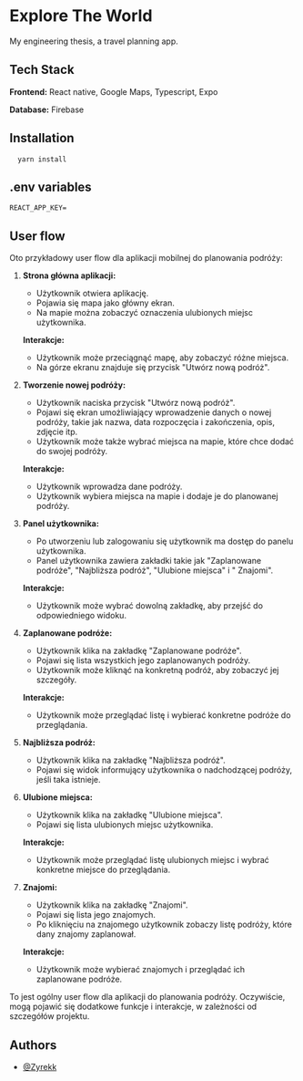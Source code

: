 # Explore The World

My engineering thesis, a travel planning app.

## Tech Stack

**Frontend:** React native, Google Maps, Typescript, Expo

**Database:** Firebase


## Installation

```yarn
  yarn install
```

## .env variables

```
REACT_APP_KEY=
```

## User flow

Oto przykładowy user flow dla aplikacji mobilnej do planowania podróży:

1. **Strona główna aplikacji:**

    - Użytkownik otwiera aplikację.
    - Pojawia się mapa jako główny ekran.
    - Na mapie można zobaczyć oznaczenia ulubionych miejsc użytkownika.

   **Interakcje:**

    - Użytkownik może przeciągnąć mapę, aby zobaczyć różne miejsca.
    - Na górze ekranu znajduje się przycisk "Utwórz nową podróż".

2. **Tworzenie nowej podróży:**

    - Użytkownik naciska przycisk "Utwórz nową podróż".
    - Pojawi się ekran umożliwiający wprowadzenie danych o nowej podróży, takie jak nazwa, data rozpoczęcia i
      zakończenia, opis, zdjęcie itp.
    - Użytkownik może także wybrać miejsca na mapie, które chce dodać do swojej podróży.

   **Interakcje:**

    - Użytkownik wprowadza dane podróży.
    - Użytkownik wybiera miejsca na mapie i dodaje je do planowanej podróży.

3. **Panel użytkownika:**

    - Po utworzeniu lub zalogowaniu się użytkownik ma dostęp do panelu użytkownika.
    - Panel użytkownika zawiera zakładki takie jak "Zaplanowane podróże", "Najbliższa podróż", "Ulubione miejsca" i "
      Znajomi".

   **Interakcje:**

    - Użytkownik może wybrać dowolną zakładkę, aby przejść do odpowiedniego widoku.

4. **Zaplanowane podróże:**

    - Użytkownik klika na zakładkę "Zaplanowane podróże".
    - Pojawi się lista wszystkich jego zaplanowanych podróży.
    - Użytkownik może kliknąć na konkretną podróż, aby zobaczyć jej szczegóły.

   **Interakcje:**

    - Użytkownik może przeglądać listę i wybierać konkretne podróże do przeglądania.

5. **Najbliższa podróż:**

    - Użytkownik klika na zakładkę "Najbliższa podróż".
    - Pojawi się widok informujący użytkownika o nadchodzącej podróży, jeśli taka istnieje.

6. **Ulubione miejsca:**

    - Użytkownik klika na zakładkę "Ulubione miejsca".
    - Pojawi się lista ulubionych miejsc użytkownika.

   **Interakcje:**

    - Użytkownik może przeglądać listę ulubionych miejsc i wybrać konkretne miejsce do przeglądania.

7. **Znajomi:**

    - Użytkownik klika na zakładkę "Znajomi".
    - Pojawi się lista jego znajomych.
    - Po kliknięciu na znajomego użytkownik zobaczy listę podróży, które dany znajomy zaplanował.

   **Interakcje:**

    - Użytkownik może wybierać znajomych i przeglądać ich zaplanowane podróże.

To jest ogólny user flow dla aplikacji do planowania podróży. Oczywiście, mogą pojawić się dodatkowe funkcje i
interakcje, w zależności od szczegółów projektu.

## Authors

- [@Zyrekk](https://github.com/Zyrekk)
